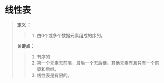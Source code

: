 # 线性表

> **定义 ：**
>
> > 1. 由0个或多个数据元素组成的序列。
>
> **关键点：**
>
> > 1. 有序的
> > 2. 第一个元素无前驱，最后一个无后继。其他元素有且只有一个前驱和后继。
> > 3. 线性表是有限的。